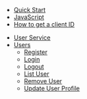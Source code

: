 - [Quick Start](/README.md)
 - [JavaScript](/quick_start/javascript.md)
 - [How to get a client ID](/quick_start/howto.md)
 [^_^]:<[Python](/quick_start/python.md)>
 [^_^]:<[PHP](/quick_start/php.md)>
- [User Service](/user_service/user_service.md)
 - [Users](/user_service/user_service.md)
   - [Register](/user_service/add_user.md)
   - [Login](/user_service/login.md)
   - [Logout](/user_service/logout.md)
   - [List User](/user_service/get_user.md)   
   - [Remove User](/user_service/remove_user.md)
   - [Update User Profile](/user_service/update_user.md)

[^_^]:<
      - [Email Service](guide.md)
       - [Send Emails]()
       - [Providers]()
         - [ - Get Email Providers]()
         - [ - Save Email Providers]()
       - [Templates]()
         - [ - Get Email Templates]()
         - [ - Save Email Templates]()
         - [ - Enable/Disable Email Templates]()
      - [oAuth Service](guide.md)
        - [Get oAuth Service]()
        - [Save oAuth Service]()
        - [Enable/Disable oAuth Service]()>